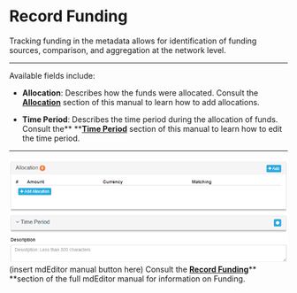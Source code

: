 # Record Funding

Tracking funding in the metadata allows for identification of funding sources, comparison, and aggregation at the network level.

---

Available fields include:

* **Allocation**: Describes how the funds were allocated. Consult the [**Allocation**](/record/edit/record-funding/allocation.md) section of this manual to learn how to add allocations.

* **Time Period**: Describes the time period during the allocation of funds. Consult the** **[**Time Period**](/record/edit/record-funding/time-period.md) section of this manual to learn how to edit the time period.

---

![](/assets/Funding_Window.png)\(insert mdEditor manual button here\) Consult the [**Record Funding**](https://adiwg.gitbooks.io/mdeditor/content/record/edit/record-funding.html)** **section of the full mdEditor manual for information on Funding.

